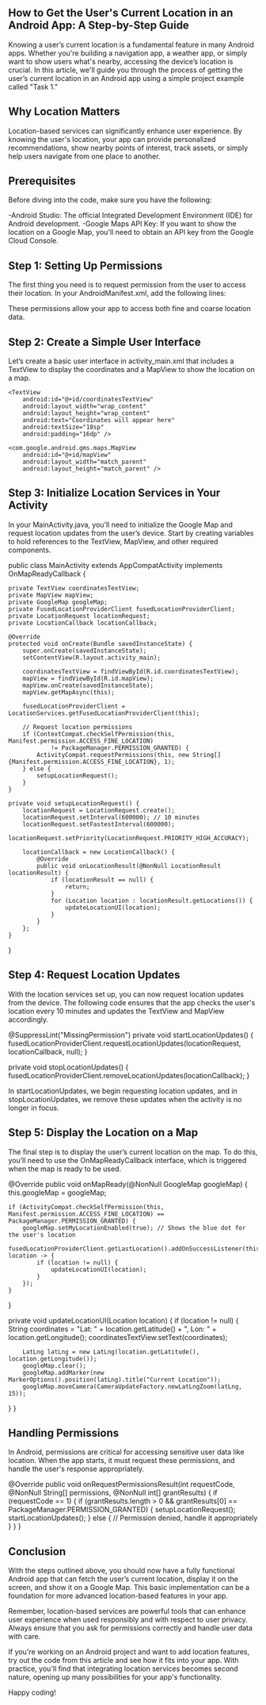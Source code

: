 ## How to Get the User's Current Location in an Android App: A Step-by-Step Guide
Knowing a user’s current location is a fundamental feature in many Android apps. Whether you're building a navigation app, a weather app, or simply want to show users what's nearby, accessing the device’s location is crucial. In this article, we'll guide you through the process of getting the user’s current location in an Android app using a simple project example called "Task 1."

## Why Location Matters
Location-based services can significantly enhance user experience. By knowing the user's location, your app can provide personalized recommendations, show nearby points of interest, track assets, or simply help users navigate from one place to another.

## Prerequisites
Before diving into the code, make sure you have the following:

-Android Studio: The official Integrated Development Environment (IDE) for Android development.
-Google Maps API Key: If you want to show the location on a Google Map, you'll need to obtain an API key from the Google Cloud Console.

## Step 1: Setting Up Permissions
The first thing you need is to request permission from the user to access their location. In your AndroidManifest.xml, add the following lines:

<uses-permission android:name="android.permission.ACCESS_FINE_LOCATION" />
<uses-permission android:name="android.permission.ACCESS_COARSE_LOCATION" />

These permissions allow your app to access both fine and coarse location data.

## Step 2: Create a Simple User Interface
Let’s create a basic user interface in activity_main.xml that includes a TextView to display the coordinates and a MapView to show the location on a map.

<?xml version="1.0" encoding="utf-8"?>
<LinearLayout xmlns:android="http://schemas.android.com/apk/res/android"
    android:layout_width="match_parent"
    android:layout_height="match_parent"
    android:orientation="vertical">

    <TextView
        android:id="@+id/coordinatesTextView"
        android:layout_width="wrap_content"
        android:layout_height="wrap_content"
        android:text="Coordinates will appear here"
        android:textSize="18sp"
        android:padding="16dp" />

    <com.google.android.gms.maps.MapView
        android:id="@+id/mapView"
        android:layout_width="match_parent"
        android:layout_height="match_parent" />

</LinearLayout>


## Step 3: Initialize Location Services in Your Activity
In your MainActivity.java, you’ll need to initialize the Google Map and request location updates from the user’s device. Start by creating variables to hold references to the TextView, MapView, and other required components.


public class MainActivity extends AppCompatActivity implements OnMapReadyCallback {

    private TextView coordinatesTextView;
    private MapView mapView;
    private GoogleMap googleMap;
    private FusedLocationProviderClient fusedLocationProviderClient;
    private LocationRequest locationRequest;
    private LocationCallback locationCallback;

    @Override
    protected void onCreate(Bundle savedInstanceState) {
        super.onCreate(savedInstanceState);
        setContentView(R.layout.activity_main);

        coordinatesTextView = findViewById(R.id.coordinatesTextView);
        mapView = findViewById(R.id.mapView);
        mapView.onCreate(savedInstanceState);
        mapView.getMapAsync(this);

        fusedLocationProviderClient = LocationServices.getFusedLocationProviderClient(this);

        // Request location permissions
        if (ContextCompat.checkSelfPermission(this, Manifest.permission.ACCESS_FINE_LOCATION)
                != PackageManager.PERMISSION_GRANTED) {
            ActivityCompat.requestPermissions(this, new String[]{Manifest.permission.ACCESS_FINE_LOCATION}, 1);
        } else {
            setupLocationRequest();
        }
    }

    private void setupLocationRequest() {
        locationRequest = LocationRequest.create();
        locationRequest.setInterval(600000); // 10 minutes
        locationRequest.setFastestInterval(600000);
        locationRequest.setPriority(LocationRequest.PRIORITY_HIGH_ACCURACY);

        locationCallback = new LocationCallback() {
            @Override
            public void onLocationResult(@NonNull LocationResult locationResult) {
                if (locationResult == null) {
                    return;
                }
                for (Location location : locationResult.getLocations()) {
                    updateLocationUI(location);
                }
            }
        };
    }
}

## Step 4: Request Location Updates
With the location services set up, you can now request location updates from the device. The following code ensures that the app checks the user's location every 10 minutes and updates the TextView and MapView accordingly.

@SuppressLint("MissingPermission")
private void startLocationUpdates() {
    fusedLocationProviderClient.requestLocationUpdates(locationRequest, locationCallback, null);
}

private void stopLocationUpdates() {
    fusedLocationProviderClient.removeLocationUpdates(locationCallback);
}

In startLocationUpdates, we begin requesting location updates, and in stopLocationUpdates, we remove these updates when the activity is no longer in focus.

## Step 5: Display the Location on a Map
The final step is to display the user’s current location on the map. To do this, you’ll need to use the OnMapReadyCallback interface, which is triggered when the map is ready to be used.

@Override
public void onMapReady(@NonNull GoogleMap googleMap) {
    this.googleMap = googleMap;

    if (ActivityCompat.checkSelfPermission(this, Manifest.permission.ACCESS_FINE_LOCATION) == PackageManager.PERMISSION_GRANTED) {
        googleMap.setMyLocationEnabled(true); // Shows the blue dot for the user's location
        fusedLocationProviderClient.getLastLocation().addOnSuccessListener(this, location -> {
            if (location != null) {
                updateLocationUI(location);
            }
        });
    }
}

private void updateLocationUI(Location location) {
    if (location != null) {
        String coordinates = "Lat: " + location.getLatitude() + ", Lon: " + location.getLongitude();
        coordinatesTextView.setText(coordinates);

        LatLng latLng = new LatLng(location.getLatitude(), location.getLongitude());
        googleMap.clear();
        googleMap.addMarker(new MarkerOptions().position(latLng).title("Current Location"));
        googleMap.moveCamera(CameraUpdateFactory.newLatLngZoom(latLng, 15));
}
}

## Handling Permissions
In Android, permissions are critical for accessing sensitive user data like location. When the app starts, it must request these permissions, and handle the user's response appropriately.

@Override
public void onRequestPermissionsResult(int requestCode, @NonNull String[] permissions, @NonNull int[] grantResults) {
    if (requestCode == 1) {
        if (grantResults.length > 0 && grantResults[0] == PackageManager.PERMISSION_GRANTED) {
            setupLocationRequest();
            startLocationUpdates();
        } else {
            // Permission denied, handle it appropriately
        }
    }
}


## Conclusion
With the steps outlined above, you should now have a fully functional Android app that can fetch the user’s current location, display it on the screen, and show it on a Google Map. This basic implementation can be a foundation for more advanced location-based features in your app.

Remember, location-based services are powerful tools that can enhance user experience when used responsibly and with respect to user privacy. Always ensure that you ask for permissions correctly and handle user data with care.

If you're working on an Android project and want to add location features, try out the code from this article and see how it fits into your app. With practice, you'll find that integrating location services becomes second nature, opening up many possibilities for your app's functionality.

Happy coding!
